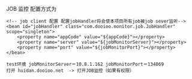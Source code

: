 JOB 监控 
配置方式为


  	<!-- job client 配置 配置jobHandler将会使本项目所有job被job sever监听-->
    <bean id="jobHandler" class="com.dooioo.monitor.job.JobHandler" scope="singleton">
    	<property name="appCode" value="${appCode}"></property>
    	<property name="server" value="${jobMonitorServer}"></property>
    	<property name="port" value="${jobMonitorPort}"></property>
    </bean>
    
    test环境 jobMonitorServer＝10.8.1.162 jobMonitorPort＝134069
    打开 huidan.dooioo.net  -> 打开JOB监控（如果有权限）